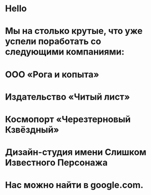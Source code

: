 # Hello
# Мы на столько крутые, что уже успели поработать со следующими компаниями:

# ООО «Рога и копыта»
# Издательство «Читый лист»
# Космопорт «Черезтерновый Кзвёздный»
# Дизайн-студия имени Слишком Известного Персонажа
# Нас можно найти в google.com.